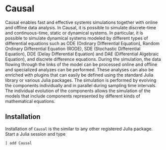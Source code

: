 # Causal

Causal enables fast and effective systems simulations together with online and offline data analysis. In Causal, it is possible to simulate discrete-time and continuous-time, static or dynamical systems. In particular, it is possible to simulate dynamical systems modeled by different types of differential equations such as ODE (Ordinary Differential Equation), Random Ordinary Differential Equation (RODE), SDE (Stochastic Differential Equation), DDE (Delay Differential Equation) and DAE (Differential Algebraic Equation), and discrete difference equations. During the simulation, the data flowing through the links of the model can be processed online and offline and specialized analyzes can be performed. These analyses can also be enriched with plugins that can easily be defined using the standard Julia library or various Julia packages. The simulation is performed by evolving the components individually and in parallel during sampling time intervals. The individual evolution of the components allows the simulation of the models that include components represented by different kinds of mathematical equations.

## Installation 

Installation of `Causal` is the similar to any other registered Julia package. Start a Julia session and type 
```julia
] add Causal
```
